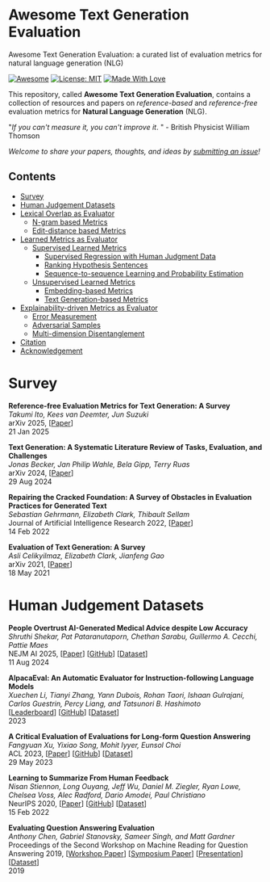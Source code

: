 # Awesome Text Generation Evaluation
Awesome Text Generation Evaluation: a curated list of evaluation metrics for natural language generation (NLG)

[![Awesome](https://cdn.rawgit.com/sindresorhus/awesome/d7305f38d29fed78fa85652e3a63e154dd8e8829/media/badge.svg)](https://github.com/SuperBruceJia/Awesome-Text-Generation-Evaluation) 
[![License: MIT](https://img.shields.io/badge/License-MIT-green.svg)](https://opensource.org/licenses/MIT)
[![Made With Love](https://img.shields.io/badge/Made%20With-Love-red.svg)](https://github.com/SuperBruceJia/Awesome-Text-Generation-Evaluation)

This repository, called **Awesome Text Generation Evaluation**, contains a collection of resources and papers 
on _reference-based_ and _reference-free_ evaluation metrics for **Natural Language Generation** (NLG). 

"*If you can't measure it, you can't improve it*. " - British Physicist William Thomson

*Welcome to share your papers, thoughts, and ideas by [submitting an issue](https://github.com/SuperBruceJia/Awesome-Text-Generation-Evaluation/issues/new)!*

## Contents
- [Survey](#Survey)
- [Human Judgement Datasets](#Human-Judgement-Datasets)
- [Lexical Overlap as Evaluator](#Lexical-Overlap-as-Evaluator)
  - [N-gram based Metrics](#N-gram-based-Metrics)
  - [Edit-distance based Metrics](#Edit-distance-based-Metrics)
- [Learned Metrics as Evaluator](#Learned-Metrics-as-Evaluator)
  - [Supervised Learned Metrics](#Supervised-Learned-Metrics)
    - [Supervised Regression with Human Judgment Data](#Supervised-Regression-with-Human-Judgment-Data)
    - [Ranking Hypothesis Sentences](#Ranking-Hypothesis-Sentences)
    - [Sequence-to-sequence Learning and Probability Estimation](#Sequence-to-sequence-Learning-and-Probability-Estimation)
  - [Unsupervised Learned Metrics](#Unsupervised-Learned-Metrics)
    - [Embedding-based Metrics](#Embedding-based-Metrics)
    - [Text Generation-based Metrics](#Text-Generation-based-Metrics)
- [Explainability-driven Metrics as Evaluator](#Explainability-driven-Metrics-as-Evaluator)
  - [Error Measurement](#Error-Measurement)
  - [Adversarial Samples](#Adversarial-Samples)
  - [Multi-dimension Disentanglement](#Multi-dimension-Disentanglement)
- [Citation](#Citation)
- [Acknowledgement](#Acknowledgement)

# Survey
**Reference-free Evaluation Metrics for Text Generation: A Survey**\
*Takumi Ito, Kees van Deemter, Jun Suzuki*\
arXiv 2025, [[Paper](https://arxiv.org/pdf/2501.12011)]\
21 Jan 2025

**Text Generation: A Systematic Literature Review of Tasks, Evaluation, and Challenges**\
*Jonas Becker, Jan Philip Wahle, Bela Gipp, Terry Ruas*\
arXiv 2024, [[Paper](https://arxiv.org/pdf/2405.15604)]\
29 Aug 2024

**Repairing the Cracked Foundation: A Survey of Obstacles in Evaluation Practices for Generated Text**\
*Sebastian Gehrmann, Elizabeth Clark, Thibault Sellam*\
Journal of Artificial Intelligence Research 2022, [[Paper](https://dl.acm.org/doi/pdf/10.1613/jair.1.13715)]\
14 Feb 2022

**Evaluation of Text Generation: A Survey**\
*Asli Celikyilmaz, Elizabeth Clark, Jianfeng Gao*\
arXiv 2021, [[Paper](https://arxiv.org/pdf/2006.14799)]\
18 May 2021

# Human Judgement Datasets
**People Overtrust AI-Generated Medical Advice despite Low Accuracy**\
*Shruthi Shekar, Pat Pataranutaporn, Chethan Sarabu, Guillermo A. Cecchi, Pattie Maes*\
NEJM AI 2025, [[Paper](https://arxiv.org/pdf/2408.15266)] [[GitHub](https://github.com/mitmedialab/LLM-MedQA)] [[Dataset](https://github.com/mitmedialab/LLM-MedQA/tree/main/Expert%20Evaluation%20%26%20Dataset%20Generation)]\
11 Aug 2024

**AlpacaEval: An Automatic Evaluator for Instruction-following Language Models**\
*Xuechen Li, Tianyi Zhang, Yann Dubois, Rohan Taori, Ishaan Gulrajani, Carlos Guestrin, Percy Liang, and Tatsunori B. Hashimoto*\
[[Leaderboard](https://tatsu-lab.github.io/alpaca_eval/)] [[GitHub](https://github.com/tatsu-lab/alpaca_eval)] [[Dataset](https://huggingface.co/datasets/tatsu-lab/alpaca_eval/blob/main/alpaca_farm_human_crossannotations.json)]\
2023

**A Critical Evaluation of Evaluations for Long-form Question Answering**\
*Fangyuan Xu, Yixiao Song, Mohit Iyyer, Eunsol Choi*\
ACL 2023, [[Paper](https://aclanthology.org/2023.acl-long.181.pdf)] [[GitHub](https://github.com/carriex/lfqa_eval)] [[Dataset](https://github.com/carriex/lfqa_eval/tree/main/preference_data)]\
29 May 2023

**Learning to Summarize From Human Feedback**\
*Nisan Stiennon, Long Ouyang, Jeff Wu, Daniel M. Ziegler, Ryan Lowe, Chelsea Voss, Alec Radford, Dario Amodei, Paul Christiano*\
NeurIPS 2020, [[Paper](https://proceedings.neurips.cc/paper/2020/file/1f89885d556929e98d3ef9b86448f951-Paper.pdf)] [[GitHub](https://github.com/openai/summarize-from-feedback)] [[Dataset](https://github.com/openai/summarize-from-feedback?tab=readme-ov-file#human-feedback-data)]\
15 Feb 2022

**Evaluating Question Answering Evaluation**\
*Anthony Chen, Gabriel Stanovsky, Sameer Singh, and Matt Gardner*\
Proceedings of the Second Workshop on Machine Reading for Question Answering 2019, [[Workshop Paper](https://aclanthology.org/D19-5817.pdf)] [[Symposium Paper]](https://cseweb.ucsd.edu/~jmcauley/workshops/scmls20/papers/scmls20_paper_34.pdf) [[Presentation](https://anthonywchen.github.io/Papers/evaluatingqa/mrqa_slides.pdf)] [[Dataset](https://anthonywchen.github.io/Papers/evaluatingqa/correlation_data.zip)]\
2019
